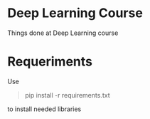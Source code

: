 # Deep Learning Course

Things done at Deep Learning course

# Requeriments

Use
> pip install -r requirements.txt

to install needed libraries
